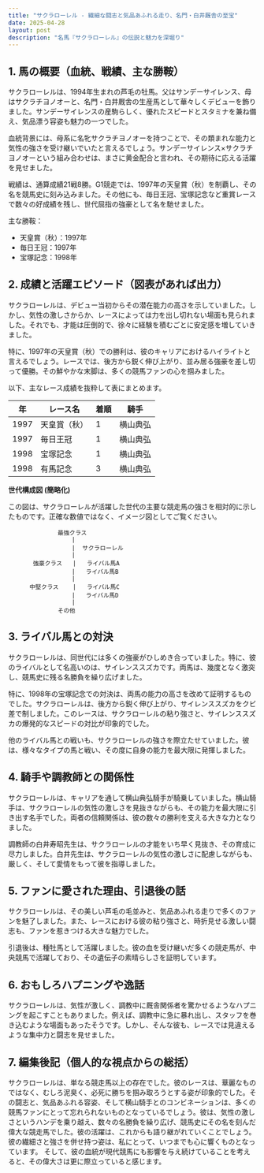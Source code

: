 ```yaml
---
title: "サクラローレル - 繊細な闘志と気品あふれる走り、名門・白井厩舎の至宝"
date: 2025-04-28
layout: post
description: "名馬『サクラローレル』の伝説と魅力を深堀り"
---
```


## 1. 馬の概要（血統、戦績、主な勝鞍）

サクラローレルは、1994年生まれの芦毛の牡馬。父はサンデーサイレンス、母はサクラチヨノオーと、名門・白井厩舎の生産馬として華々しくデビューを飾りました。サンデーサイレンスの産駒らしく、優れたスピードとスタミナを兼ね備え、気品漂う容姿も魅力の一つでした。

血統背景には、母系に名牝サクラチヨノオーを持つことで、その類まれな能力と気性の強さを受け継いでいたと言えるでしょう。サンデーサイレンス×サクラチヨノオーという組み合わせは、まさに黄金配合と言われ、その期待に応える活躍を見せました。

戦績は、通算成績21戦8勝。G1競走では、1997年の天皇賞（秋）を制覇し、その名を競馬史に刻み込みました。その他にも、毎日王冠、宝塚記念など重賞レースで数々の好成績を残し、世代屈指の強豪として名を馳せました。

主な勝鞍：

* 天皇賞（秋）：1997年
* 毎日王冠：1997年
* 宝塚記念：1998年


## 2. 成績と活躍エピソード（図表があれば出力）

サクラローレルは、デビュー当初からその潜在能力の高さを示していました。しかし、気性の激しさからか、レースによっては力を出し切れない場面も見られました。それでも、才能は圧倒的で、徐々に経験を積むごとに安定感を増していきました。

特に、1997年の天皇賞（秋）での勝利は、彼のキャリアにおけるハイライトと言えるでしょう。レースでは、後方から鋭く伸び上がり、並み居る強豪を差し切って優勝。その鮮やかな末脚は、多くの競馬ファンの心を掴みました。

以下、主なレース成績を抜粋して表にまとめます。

| 年 | レース名         | 着順 | 騎手     |
|---|-----------------|-----|----------|
| 1997 | 天皇賞（秋）     | 1   | 横山典弘 |
| 1997 | 毎日王冠         | 1   | 横山典弘 |
| 1998 | 宝塚記念         | 1   | 横山典弘 |
| 1998 | 有馬記念         | 3   | 横山典弘 |


**世代構成図 (簡略化)**

この図は、サクラローレルが活躍した世代の主要な競走馬の強さを相対的に示したものです。正確な数値ではなく、イメージ図としてご覧ください。

```
              最強クラス
                  |
                  |  サクラローレル
                  |
       強豪クラス   |   ライバル馬A
                  |   ライバル馬B
                  |
      中堅クラス    |   ライバル馬C
                  |   ライバル馬D
                  |
              その他
```


## 3. ライバル馬との対決

サクラローレルは、同世代には多くの強豪がひしめき合っていました。特に、彼のライバルとして名高いのは、サイレンススズカです。両馬は、幾度となく激突し、競馬史に残る名勝負を繰り広げました。

特に、1998年の宝塚記念での対決は、両馬の能力の高さを改めて証明するものでした。サクラローレルは、後方から鋭く伸び上がり、サイレンススズカをクビ差で制しました。このレースは、サクラローレルの粘り強さと、サイレンススズカの爆発的なスピードの対比が印象的でした。

他のライバル馬との戦いも、サクラローレルの強さを際立たせていました。彼は、様々なタイプの馬と戦い、その度に自身の能力を最大限に発揮しました。


## 4. 騎手や調教師との関係性

サクラローレルは、キャリアを通して横山典弘騎手が騎乗していました。横山騎手は、サクラローレルの気性の激しさを見抜きながらも、その能力を最大限に引き出す名手でした。両者の信頼関係は、彼の数々の勝利を支える大きな力となりました。

調教師の白井寿昭先生は、サクラローレルの才能をいち早く見抜き、その育成に尽力しました。白井先生は、サクラローレルの気性の激しさに配慮しながらも、厳しく、そして愛情をもって彼を指導しました。


## 5. ファンに愛された理由、引退後の話

サクラローレルは、その美しい芦毛の毛並みと、気品あふれる走りで多くのファンを魅了しました。また、レースにおける彼の粘り強さと、時折見せる激しい闘志も、ファンを惹きつける大きな魅力でした。

引退後は、種牡馬として活躍しました。彼の血を受け継いだ多くの競走馬が、中央競馬で活躍しており、その遺伝子の素晴らしさを証明しています。


## 6. おもしろハプニングや逸話

サクラローレルは、気性が激しく、調教中に厩舎関係者を驚かせるようなハプニングを起こすこともありました。例えば、調教中に急に暴れ出し、スタッフを巻き込むような場面もあったそうです。しかし、そんな彼も、レースでは見違えるような集中力と闘志を見せました。


## 7. 編集後記（個人的な視点からの総括）

サクラローレルは、単なる競走馬以上の存在でした。彼のレースは、華麗なものではなく、むしろ泥臭く、必死に勝ちを掴み取ろうとする姿が印象的でした。その闘志と、気品あふれる容姿、そして横山騎手とのコンビネーションは、多くの競馬ファンにとって忘れられないものとなっているでしょう。彼は、気性の激しさというハンデを乗り越え、数々の名勝負を繰り広げ、競馬史にその名を刻んだ偉大な競走馬でした。彼の活躍は、これからも語り継がれていくことでしょう。  彼の繊細さと強さを併せ持つ姿は、私にとって、いつまでも心に響くものとなっています。  そして、彼の血統が現代競馬にも影響を与え続けていることを考えると、その偉大さは更に際立っていると感じます。
